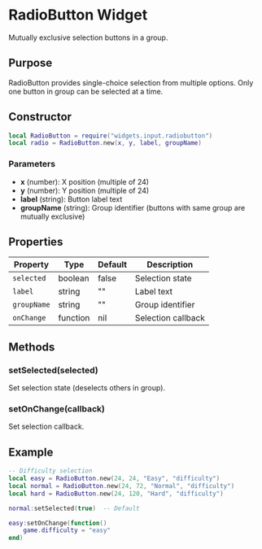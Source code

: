 # RadioButton Widget

Mutually exclusive selection buttons in a group.

## Purpose

RadioButton provides single-choice selection from multiple options. Only one button in group can be selected at a time.

## Constructor

```lua
local RadioButton = require("widgets.input.radiobutton")
local radio = RadioButton.new(x, y, label, groupName)
```

### Parameters

- **x** (number): X position (multiple of 24)
- **y** (number): Y position (multiple of 24)
- **label** (string): Button label text
- **groupName** (string): Group identifier (buttons with same group are mutually exclusive)

## Properties

| Property | Type | Default | Description |
|----------|------|---------|-------------|
| `selected` | boolean | false | Selection state |
| `label` | string | "" | Label text |
| `groupName` | string | "" | Group identifier |
| `onChange` | function | nil | Selection callback |

## Methods

### setSelected(selected)
Set selection state (deselects others in group).

### setOnChange(callback)
Set selection callback.

## Example

```lua
-- Difficulty selection
local easy = RadioButton.new(24, 24, "Easy", "difficulty")
local normal = RadioButton.new(24, 72, "Normal", "difficulty")
local hard = RadioButton.new(24, 120, "Hard", "difficulty")

normal:setSelected(true)  -- Default

easy:setOnChange(function()
    game.difficulty = "easy"
end)
```
